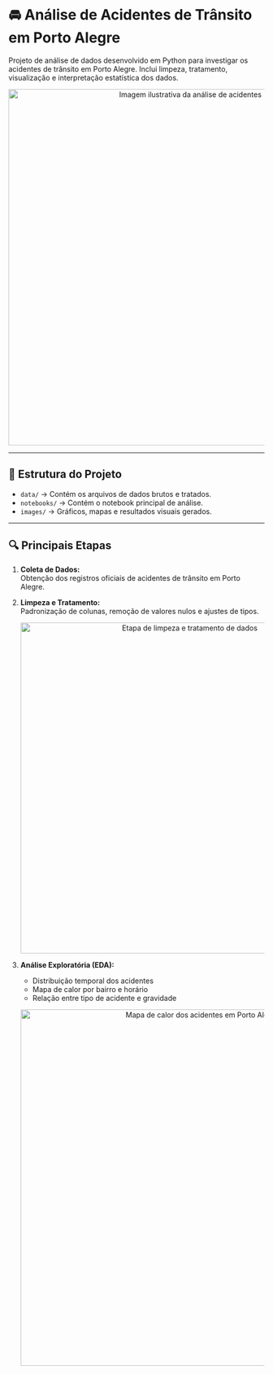 # 🚘 Análise de Acidentes de Trânsito em Porto Alegre

Projeto de análise de dados desenvolvido em Python para investigar os acidentes de trânsito em Porto Alegre. Inclui limpeza, tratamento, visualização e interpretação estatística dos dados.

<p align="center">
  <img src="C:\Users\malaq\OneDrive\Imagens\Screenshots\capa_analise_acidentes.png" alt="Imagem ilustrativa da análise de acidentes" width="700">
</p>

---

## 📂 Estrutura do Projeto

- `data/` → Contém os arquivos de dados brutos e tratados.  
- `notebooks/` → Contém o notebook principal de análise.  
- `images/` → Gráficos, mapas e resultados visuais gerados.  

---

## 🔍 Principais Etapas

1. **Coleta de Dados:**  
   Obtenção dos registros oficiais de acidentes de trânsito em Porto Alegre.

2. **Limpeza e Tratamento:**  
   Padronização de colunas, remoção de valores nulos e ajustes de tipos.

   <p align="center">
     <img src="images/limpeza_dados.png" alt="Etapa de limpeza e tratamento de dados" width="650">
   </p>

3. **Análise Exploratória (EDA):**  
   - Distribuição temporal dos acidentes  
   - Mapa de calor por bairro e horário  
   - Relação entre tipo de acidente e gravidade  

   <p align="center">
     <img src="images/mapa_calor.png" alt="Mapa de calor dos acidentes em Porto Alegre" width="700">
   </
